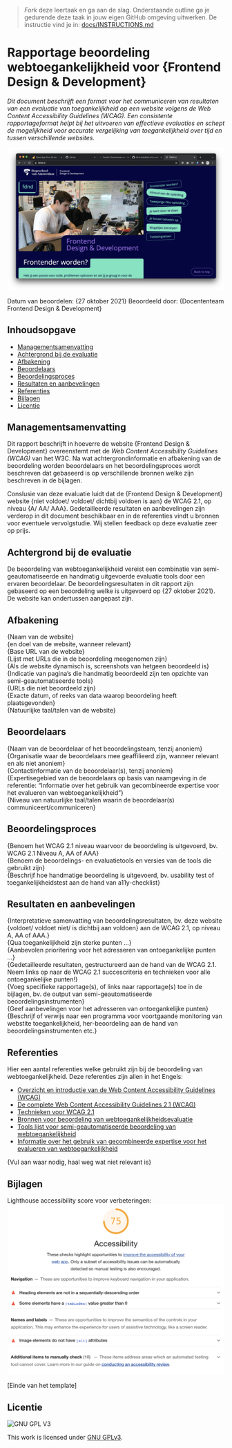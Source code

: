 > _Fork_ deze leertaak en ga aan de slag. Onderstaande outline ga je gedurende deze taak in jouw eigen GitHub omgeving uitwerken. De instructie vind je in: [docs/INSTRUCTIONS.md](docs/INSTRUCTIONS.md)

# Rapportage beoordeling webtoegankelijkheid voor {Frontend Design & Development}
*Dit document beschrijft een format voor het communiceren van resultaten van een evaluatie van toegankelijkheid op een website volgens de Web Content Accessibility Guidelines (WCAG). Een consistente rapportageformat helpt bij het uitvoeren van effectieve evaluaties en schept de mogelijkheid voor accurate vergelijking van toegankelijkheid over tijd en tussen verschillende websites.*

![Screenshot van fdnd.nl](./assets/fdnddotnl.png)

Datum van beoordelen: {27 oktober 2021}
Beoordeeld door: {Docententeam Frontend Design & Development}

## Inhoudsopgave

  * [Managementsamenvatting](#managementsamenvatting)
  * [Achtergrond bij de evaluatie](#achtergrond-bij-de-evaluatie)
  * [Afbakening](#afbakening)
  * [Beoordelaars](#beoordelaars)
  * [Beoordelingsproces](#beoordelingsproces)
  * [Resultaten en aanbevelingen](#resultaten-en-aanbevelingen)
  * [Referenties](#referenties)
  * [Bijlagen](#bijlagen)
  * [Licentie](#licentie)

## Managementsamenvatting

Dit rapport beschrijft in hoeverre de website {Frontend Design & Development} overeenstemt met de *Web Content Accessibility Guidelines (WCAG)* van het W3C. Na wat achtergrondinformatie en afbakening van de beoordeling worden beoordelaars en het beoordelingsproces wordt beschreven dat gebaseerd is op verschillende bronnen welke zijn beschreven in de bijlagen.

Conslusie van deze evaluatie luidt dat de {Frontend Design & Development} website {niet voldoet/ voldoet/ dichtbij voldoen is aan} de WCAG 2.1, op niveau {A/ AA/ AAA}. Gedetailleerde resultaten en aanbevelingen zijn verderop in dit document beschikbaar en in de referenties vindt u bronnen voor eventuele vervolgstudie. Wij stellen feedback op deze evaluatie zeer op prijs.

## Achtergrond bij de evaluatie

De beoordeling van webtoegankelijkheid vereist een combinatie van semi-geautomatiseerde en handmatig uitgevoerde evaluatie tools door een ervaren beoordelaar. De beoordelingsresultaten in dit rapport zijn gebaseerd op een beoordeling welke is uitgevoerd op {27 oktober 2021}. De website kan ondertussen aangepast zijn.

## Afbakening

{Naam van de website}\
{en doel van de website, wanneer relevant}\
{Base URL van de website}\
{Lijst met URLs die in de beoordeling meegenomen zijn}\
{Als de website dynamisch is, screenshots van hetgeen beoordeeld is}\
{Indicatie van pagina’s die handmatig beoordeeld zijn ten opzichte van semi-geautomatiseerde tools}\
{URLs die niet beoordeeld zijn}\
{Exacte datum, of reeks van data waarop beoordeling heeft plaatsgevonden}\
{Natuurlijke taal/talen van de website}

## Beoordelaars

{Naam van de beoordelaar of het beoordelingsteam, tenzij anoniem}\
{Organisatie waar de beoordelaars mee geaffilieerd zijn, wanneer relevant en als niet anoniem}\
{Contactinformatie van de beoordelaar(s), tenzij anoniem}\
{Expertisegebied van de beoordelaars op basis van naamgeving in de referentie: “Informatie over het gebruik van gecombineerde expertise voor het evalueren van webtoegankelijkheid”}\
{Niveau van natuurlijke taal/talen waarin de beoordelaar(s) communiceert/communiceren}

## Beoordelingsproces

{Benoem het WCAG 2.1 niveau waarvoor de beoordeling is uitgevoerd, bv. WCAG 2.1 Niveau A, AA of AAA}\
{Benoem de beoordelings- en evaluatietools en versies van de tools die gebruikt zijn}\
{Beschrijf hoe handmatige beoordeling is uitgevoerd, bv. usability test of toegankelijkheidstest aan de hand van a11y-checklist}

## Resultaten en aanbevelingen

{Interpretatieve samenvatting van beoordelingsresultaten, bv. deze website {voldoet/ voldoet niet/ is dichtbij aan voldoen} aan de WCAG 2.1, op niveau A, AA of AAA.}\
{Qua toegankelijkheid zijn sterke punten ...}\
{Aanbevolen prioritering voor het adresseren van ontoegankelijke punten ...}\
{Gedetailleerde resultaten, gestructureerd aan de hand van de WCAG 2.1. Neem links op naar de WCAG 2.1 succescriteria en technieken voor alle ontoegankelijke punten!}\
{Voeg specifieke rapportage(s), of links naar rapportage(s) toe in de bijlagen, bv. de output van semi-geautomatiseerde beoordelingsinstrumenten}\
{Geef aanbevelingen voor het adresseren van ontoegankelijke punten}
{Beschrijf of verwijs naar een programma voor voortgaande monitoring van webstite toegankelijkheid, her-beoordeling aan de hand van beoordelingsinstrumenten etc.}

## Referenties

Hier een aantal referenties welke gebruikt zijn bij de beoordeling van webtoegankelijkheid. Deze referenties zijn allen in het Engels:

- [Overzicht en introductie van de Web Content Accessibility Guidelines (WCAG)](https://www.w3.org/WAI/intro/wcag)
- [De complete Web Content Accessibility Guidelines 2.1 (WCAG)](https://www.w3.org/TR/WCAG21/)
- [Technieken voor WCAG 2.1](https://www.w3.org/WAI/WCAG21/Techniques/)
- [Bronnen voor beoordeling van webtoegankelijkheidsevaluatie ](http://www.w3.org/WAI/eval/)
- [Tools lijst voor semi-geautomatiseerde beoordeling van webtoegankelijkheid](https://www.w3.org/WAI/ER/tools/)
- [Informatie over het gebruik van gecombineerde expertise voor het evalueren van webtoegankelijkheid](https://www.w3.org/WAI/eval/reviewteams)

{Vul aan waar nodig, haal weg wat niet relevant is}

## Bijlagen
Lighthouse accessibility score voor verbeteringen:
![Lighthouse accessibility score before improvements](./assets/a11y-before.png)

[Einde van het template]

## Licentie

![GNU GPL V3](https://www.gnu.org/graphics/gplv3-127x51.png)

This work is licensed under [GNU GPLv3](./LICENSE).
